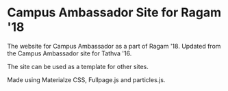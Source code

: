 # Campus Ambassador Site for Ragam '18

The website for Campus Ambassador as a part of Ragam '18.
Updated from the Campus Ambassador site for Tathva '16.

The site can be used as a template for other sites.

Made using Materialze CSS, Fullpage.js and particles.js.
